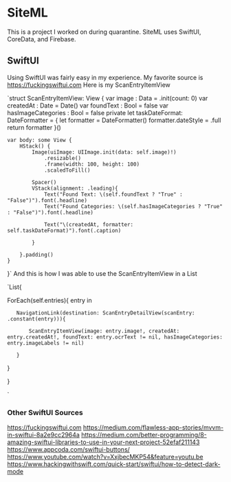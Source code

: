 # SiteML
This is a project I worked on during quarantine. SiteML uses SwiftUI, CoreData, and Firebase.

## SwiftUI
Using SwiftUI was fairly easy in my experience. My favorite source is https://fuckingswiftui.com
Here is my ScanEntryItemView

`struct ScanEntryItemView: View {
    var image : Data = .init(count: 0)
    var createdAt : Date = Date()
    var foundText : Bool = false
    var hasImageCategories : Bool = false
    private let taskDateFormat: DateFormatter = {
        let formatter = DateFormatter()
        formatter.dateStyle = .full
        return formatter
    }()
    
    var body: some View {
        HStack() {
            Image(uiImage: UIImage.init(data: self.image)!)
                .resizable()
                .frame(width: 100, height: 100)
                .scaledToFill()
                
            Spacer()
            VStack(alignment: .leading){
                Text("Found Text: \(self.foundText ? "True" : "False")").font(.headline)
                Text("Found Categories: \(self.hasImageCategories ? "True" : "False")").font(.headline)

                Text("\(createdAt, formatter: self.taskDateFormat)").font(.caption)
                
            }
            
        }.padding()
    }
}`
And this is how I was able to use the ScanEntryItemView in a List

`List{

   ForEach(self.entries){ entry in
   
       NavigationLink(destination: ScanEntryDetailView(scanEntry: .constant(entry))){
       
           ScanEntryItemView(image: entry.image!, createdAt: entry.createdAt!, foundText: entry.ocrText != nil, hasImageCategories: entry.imageLabels != nil)
           
       }
       
   }
   
}

`

### Other SwiftUI Sources
https://fuckingswiftui.com
https://medium.com/flawless-app-stories/mvvm-in-swiftui-8a2e9cc2964a
https://medium.com/better-programming/8-amazing-swiftui-libraries-to-use-in-your-next-project-52efaf211143
https://www.appcoda.com/swiftui-buttons/
https://www.youtube.com/watch?v=XxjbecMKP54&feature=youtu.be
https://www.hackingwithswift.com/quick-start/swiftui/how-to-detect-dark-mode